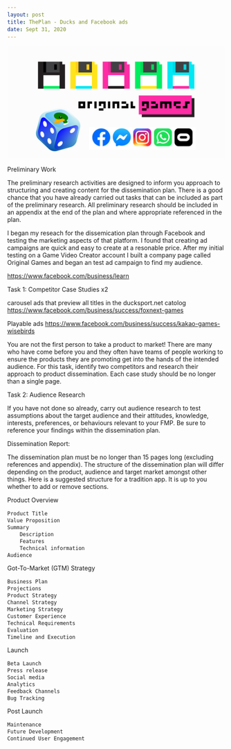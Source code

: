 ```yaml
---
layout: post
title: ThePlan - Ducks and Facebook ads 
date: Sept 31, 2020
--- 
```


<img src="../images/Banner.jpg" alt="Creative Games Logo">

Preliminary Work  

The preliminary research activities are designed to inform you approach to structuring and creating content for the dissemination plan. There is a good chance that you have already carried out tasks that can be included as part of the preliminary research. All preliminary research should be included in an appendix at the end of the plan and where appropriate referenced in the plan.  

I began my reseach for the dissemication plan through Facebook and testing the marketing aspects of that platform. I found that creating ad campaigns are quick and easy to create at a resonable price.  After my initial testing on a Game Video Creator account I built a company page called Original Games and began an test ad campaign to find my audience.  
 
https://www.facebook.com/business/learn


Task 1: Competitor Case Studies x2  

carousel ads that preview all titles in the ducksport.net catolog
https://www.facebook.com/business/success/foxnext-games

Playable ads
https://www.facebook.com/business/success/kakao-games-wisebirds

You are not the first person to take a product to market! There are many who have come before you and they often have teams of people working to ensure the products they are promoting get into the hands of the intended audience. For this task, identify two competitors and research their approach to product dissemination. Each case study should be no longer than a single page.  

Task 2: Audience Research  

If you have not done so already, carry out audience research to test assumptions about the target audience and their attitudes, knowledge, interests, preferences, or behaviours relevant to your FMP. Be sure to reference your findings within the dissemination plan.  

Dissemination Report:  

The dissemination plan must be no longer than 15 pages long (excluding references and appendix). The structure of the dissemination plan will differ depending on the product, audience and target market amongst other things. Here is a suggested structure for a tradition app. It is up to you whether to add or remove sections.  

 

Product Overview  

    Product Title  
    Value Proposition  
    Summary  
        Description  
        Features  
        Technical information  
    Audience  
	
Got-To-Market (GTM) Strategy  

    Business Plan  
    Projections  
    Product Strategy  
    Channel Strategy  
    Marketing Strategy  
    Customer Experience  
    Technical Requirements  
    Evaluation  
    Timeline and Execution  

   

Launch  

    Beta Launch  
    Press release  
    Social media  
    Analytics  
    Feedback Channels  
    Bug Tracking  

   

Post Launch  

    Maintenance  
    Future Development  
    Continued User Engagement  

